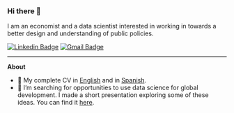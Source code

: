 ### Hi there 👋

I am an economist and a data scientist interested in working in towards a better design and understanding of public policies.

[![Linkedin Badge](https://img.shields.io/badge/-yabramuvdi-blue?style=flat-square&logo=Linkedin&logoColor=white&link=https://www.linkedin.com/in/yabra-muvdi///)](https://www.linkedin.com/in/yabra-muvdi/) [![Gmail Badge](https://img.shields.io/badge/-yabran.muvdi@gmail.com-c14438?style=flat-square&logo=Gmail&logoColor=white&link=mailto:yabran.muvdi@gmail.com)](mailto:yabran.muvdi@gmail.com)


---

**About**

- :orange_book: My complete CV in [English](https://drive.google.com/file/d/12jMUtAbNNM0DOYr8YhRcOLap-Rh9ew2t/view?usp=sharing) and in [Spanish](https://drive.google.com/file/d/1fO_o9OBVxdV6acCCugdxFjECt-9h2al5/view?usp=sharing).
- 🔭 I’m searching for opportunities to use data science for global development. I made a short presentation exploring some of these ideas. You can find it [here](https://www.dropbox.com/s/cb8a1iwvxa9m0uu/DS4Development.pptx.pdf?dl=0).
<!-- - 🌱 I’m currently learning... -->
<!-- - 🤔 I’m currently thinking... -->
